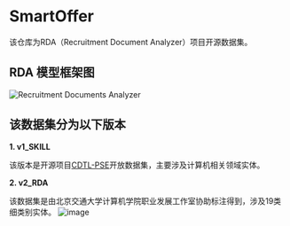 # SmartOffer
该仓库为RDA（Recruitment Document Analyzer）项目开源数据集。

## RDA 模型框架图
![Recruitment Documents Analyzer](https://user-images.githubusercontent.com/79565908/231931988-8644ab1f-d55e-46c3-bbf2-31462b113a5d.png)



## 该数据集分为以下版本
**1. v1_SKILL**

  该版本是开源项目[CDTL-PSE](https://github.com/ypycsy/CDTL-PSE)开放数据集，主要涉及计算机相关领域实体。
  
**2. v2_RDA**

  该数据集是由北京交通大学计算机学院职业发展工作室协助标注得到，涉及19类细类别实体。
 ![image](https://user-images.githubusercontent.com/79565908/231932102-81db9d09-4cf8-4fbc-9574-0b984b8d4c59.png)
